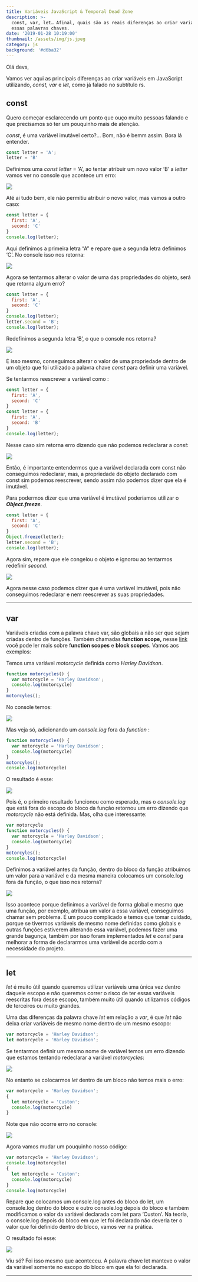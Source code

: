 ```yaml
---
title: Variáveis JavaScript & Temporal Dead Zone
description: >-
  const, var, let… Afinal, quais são as reais diferenças ao criar variáveis com
  essas palavras chaves.
date: '2019-01-28 10:19:00'
thumbnail: /assets/img/js.jpeg
category: js
background: '#d6ba32'
---
```

Olá devs,

Vamos ver aqui as principais diferenças ao criar variáveis em JavaScript utilizando, _const, var_ e _let_, como já falado no subtítulo rs.

## const

Quero começar esclarecendo um ponto que ouço muito pessoas falando e que precisamos só ter um pouquinho mais de atenção.

_const_, é uma variável imutável certo?… Bom, não é bemm assim. Bora lá entender.

```javascript
const letter = 'A';
letter = 'B' 
```

Definimos uma _const_ _letter_ = ‘A’, ao tentar atribuir um novo valor ‘B’ a _letter_ vamos ver no console que acontece um erro:

![](/assets/img/console.png)

Até ai tudo bem, ele não permitiu atribuir o novo valor, mas vamos a outro caso:

```javascript
const letter = {
  first: 'A',
  second: 'C'
}
console.log(letter);
```

Aqui definimos a primeira letra “A” e repare que a segunda letra definimos ‘C’. No console isso nos retorna:

![](/assets/img/console2.png)

Agora se tentarmos alterar o valor de uma das propriedades do objeto, será que retorna algum erro?

```javascript
const letter = { 
  first: 'A', 
  second: 'C' 
} 
console.log(letter); 
letter.second = 'B'; 
console.log(letter);
```

Redefinimos a segunda letra ‘B’, o que o console nos retorna?

![](/assets/img/console3.png)

É isso mesmo, conseguimos alterar o valor de uma propriedade dentro de um objeto que foi utilizado a palavra chave _const_ para definir uma variável.

Se tentarmos reescrever a variável como :

```javascript
const letter = { 
  first: 'A', 
  second: 'C' 
} 
const letter = { 
  first: 'A', 
  second: 'B' 
} 
console.log(letter); 
```

Nesse caso sim retorna erro dizendo que não podemos redeclarar a _const_:

![](/assets/img/console4.png)

Então, é importante entendermos que a variável declarada com const não conseguimos redeclarar, mas, a propriedade do objeto declarado com const sim podemos reescrever, sendo assim não podemos dizer que ela é imutável.

Para podermos dizer que uma variável é imutável poderíamos utilizar o _**Object.freeze**_.

```javascript
const letter = { 
  first: 'A', 
  second: 'C' 
}
Object.freeze(letter);
letter.second = 'B'; 
console.log(letter); 
```

Agora sim, repare que ele congelou o objeto e ignorou ao tentarmos redefinir _second_.

![](/assets/img/console2.png)

Agora nesse caso podemos dizer que é uma variável imutável, pois não conseguimos redeclarar e nem reescrever as suas propriedades.

- - -

## var

Variáveis criadas com a palavra chave var, são globais a não ser que sejam criadas dentro de funções. Também chamadas **function scope,** nesse [link](<Variáveis criadas com a palavra chave var, são globais a não ser que sejam criadas dentro de funções. Também chamadas function scope, nesse link você pode ler mais sobre function scopes e block scopes. Vamos aos exemplos:>) você pode ler mais sobre f**unction scopes** e **block scopes.** Vamos aos exemplos:

Temos uma variável _motorcycle_ definida como _Harley Davidson_.

```javascript
function motorcycles() {
  var motorcycle = 'Harley Davidson';
  console.log(motorcycle)
}
motorcyles();
```

No console temos:

![](/assets/img/console5.png)

Mas veja só, adicionando um _console.log_ fora da _function_ :

```javascript
function motorcycles() {
  var motorcycle = 'Harley Davidson';
  console.log(motorcycle)
}
motorcyles();
console.log(motorcycle)
```

O resultado é esse:

![](/assets/img/console6.png)

Pois é, o primeiro resultado funcionou como esperado, mas o _console.log_ que está fora do escopo do bloco da função retornou um erro dizendo que _motorcycle_ não está definida. Mas, olha que interessante:

```javascript
var motorcycle
function motorcycles() {
  var motorcycle = 'Harley Davidson';
  console.log(motorcycle)
}
motorcyles();
console.log(motorcycle)
```

Definimos a variável antes da função, dentro do bloco da função atribuímos um valor para a variável e da mesma maneira colocamos um console.log fora da função, o que isso nos retorna?

![](/assets/img/console7.png)

Isso acontece porque definimos a variável de forma global e mesmo que uma função, por exemplo, atribua um valor a essa variável, conseguimos chamar sem problema. É um pouco complicado e temos que tomar cuidado, porque se tivermos variáveis de mesmo nome definidas como globais e outras funções estiverem alterando essa variável, podemos fazer uma grande bagunça, também por isso foram implementados _let_ e _const_ para melhorar a forma de declararmos uma variável de acordo com a necessidade do projeto.

- - -

## let

_let_ é muito útil quando queremos utilizar variáveis uma única vez dentro daquele escopo e não queremos correr o risco de ter essas variáveis reescritas fora desse escopo, também muito útil quando utilizamos códigos de terceiros ou muito grandes.

Uma das diferenças da palavra chave _let_ em relação a _var_, é que _let_ não deixa criar variáveis de mesmo nome dentro de um mesmo escopo:

```javascript
var motorcycle = 'Harley Davidson';
let motorcycle = 'Harley Davidson';
```

Se tentarmos definir um mesmo nome de variável temos um erro dizendo que estamos tentando redeclarar a variável _motorcycles_:

![](/assets/img/console8.png)

No entanto se colocarmos _let_ dentro de um bloco não temos mais o erro:

```javascript
var motorcycle = 'Harley Davidson';
{
  let motorcycle = 'Custon';
  console.log(motorcycle)
}
```

Note que não ocorre erro no console:

![](/assets/img/console9.png)

Agora vamos mudar um pouquinho nosso código:

```javascript
var motorcycle = 'Harley Davidson';
console.log(motorcycle)
{
  let motorcycle = 'Custon';
  console.log(motorcycle)
}
console.log(motorcycle)
```

Repare que colocamos um console.log antes do bloco do let, um console.log dentro do bloco e outro console.log depois do bloco e também modificamos o valor da variável declarada com let para ‘Custon’. Na teoria, o console.log depois do bloco em que let foi declarado não deveria ter o valor que foi definido dentro do bloco, vamos ver na prática.


O resultado foi esse:

![](/assets/img/console10.png)

Viu só? Foi isso mesmo que aconteceu. A palavra chave let manteve o valor da variável somente no escopo do bloco em que ela foi declarada.

___
